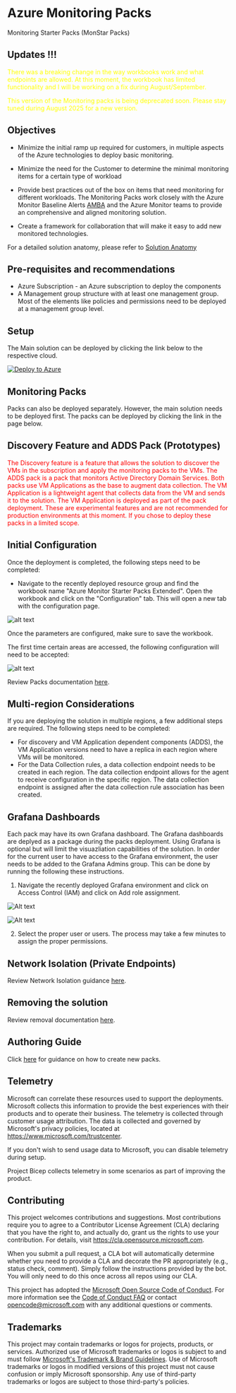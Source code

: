 # Azure Monitoring Packs

Monitoring Starter Packs (MonStar Packs)

## Updates !!!
<span style="color: yellow">There was a breaking change in the way workbooks work and what endpoints are allowed. At this moment, the workbook has limited functionality and I will be working on a fix during August/September.<span>

<span style="color: yellow">This version of the Monitoring packs is being deprecated soon. Please stay tuned during August 2025 for a new version.<span>

## Objectives

- Minimize the initial ramp up required for customers, in multiple aspects of the Azure technologies to deploy basic monitoring.

- Minimize the need for the Customer to determine the minimal monitoring items for a certain type of workload 

- Provide best practices out of the box on items that need monitoring for different workloads. The Monitoring Packs work closely with the Azure Monitor Baseline Alerts [AMBA](http://aka.ms/amba) and the Azure Monitor teams to provide an comprehensive and aligned monitoring solution.

- Create a framework for collaboration that will make it easy to add new monitored technologies. 

For a detailed solution anatomy, please refer to [Solution Anatomy](./Docs/solution-anatomy.md)

## Pre-requisites and recommendations

- Azure Subscription - an Azure subscription to deploy the components
- A Management group structure with at least one management group. Most of the elements like policies and permissions need to be deployed at a management group level.

## Setup

The Main solution can be deployed by clicking the link below to the respective cloud.

[![Deploy to Azure](https://aka.ms/deploytoazurebutton)](https://portal.azure.com/#blade/Microsoft_Azure_CreateUIDef/CustomDeploymentBlade/uri/https%3A%2F%2Fraw.githubusercontent.com%2FAzure%2FAzureMonitorStarterPacks%2Fmain%2Fsetup%2FCustomSetup%2Fmonstar.json/uiFormDefinitionUri/https%3A%2F%2Fraw.githubusercontent.com%2FAzure%2FAzureMonitorStarterPacks%2Fmain%2Fsetup%2FCustomSetup%2Fsetup.json)

## Monitoring Packs

Packs can also be deployed separately. However, the main solution needs to be deployed first. The packs can be deployed by clicking the link in the page below.

## Discovery Feature and ADDS Pack (Prototypes)
<span style="color: red">The Discovery feature is a feature that allows the solution to discover the VMs in the subscription and apply the monitoring packs to the VMs. The ADDS pack is a pack that monitors Active Directory Domain Services. Both packs use VM Applications as the base to augment data collection. The VM Application is a lightweight agent that collects data from the VM and sends it to the solution. The VM Application is deployed as part of the pack deployment. These are experimental features and are not recommended for production environments at this moment. If you chose to deploy these packs in a limited scope.</span>

## Initial Configuration

Once the deployment is completed, the following steps need to be completed:

- Navigate to the recently deployed resource group and find the workbook name "Azure Monitor Starter Packs Extended". Open the workbook and click on the "Configuration" tab. This will open a new tab with the configuration page.

![alt text](./Docs/media/image.png)

Once the parameters are configured, make sure to save the workbook.

The first time certain areas are accessed, the following configuration will need to be accepted:

![alt text](./Docs/media/image-1.png)

Review Packs documentation [here](./Packs/README.md).

## Multi-region Considerations

If you are deploying the solution in multiple regions, a few additional steps are required. The following steps need to be completed:

- For discovery and VM Application dependent components (ADDS), the VM Application versions need to have a replica in each region where VMs will be monitored.
- For the Data Collection rules, a data collection endpoint needs to be created in each region. The data collection endpoint allows for the agent to receive configuration in the specific region. The data collection endpoint is assigned after the data collection rule association has been created.

## Grafana Dashboards

Each pack may have its own Grafana dashboard. The Grafana dashboards are deplyed as a package during the packs deployment. Using Grafana is optional but will limit the visuazliation capabilities of the solution.
In order for the current user to have access to the Grafana environment, the user needs to be added to the Grafana Admins group. This can be done by running the following these instructions.

1. Navigate the recently deployed Grafana environment and click on Access Control (IAM) and click on Add role assignment.

![Alt text](./Docs/media/grafana1.png)

![Alt text](./Docs/media/grafana2.png)

2. Select the proper user or users. The process may take a few minutes to assign the proper permissions.

## Network Isolation (Private Endpoints)

Review Network Isolation guidance [here](./Docs/networkisolation.md).

## Removing the solution

Review removal documentation [here](./Docs/removal.md).

## Authoring Guide

Click [here](./Docs/authoring.md) for guidance on how to create new packs.

## Telemetry

Microsoft can correlate these resources used to support the deployments. Microsoft collects this information to provide the best experiences with their products and to operate their business. The telemetry is collected through customer usage attribution. The data is collected and governed by Microsoft's privacy policies, located at https://www.microsoft.com/trustcenter.

If you don't wish to send usage data to Microsoft, you can disable telemetry during setup. 

Project Bicep collects telemetry in some scenarios as part of improving the product.

## Contributing

This project welcomes contributions and suggestions.  Most contributions require you to agree to a
Contributor License Agreement (CLA) declaring that you have the right to, and actually do, grant us
the rights to use your contribution. For details, visit https://cla.opensource.microsoft.com.

When you submit a pull request, a CLA bot will automatically determine whether you need to provide
a CLA and decorate the PR appropriately (e.g., status check, comment). Simply follow the instructions
provided by the bot. You will only need to do this once across all repos using our CLA.

This project has adopted the [Microsoft Open Source Code of Conduct](https://opensource.microsoft.com/codeofconduct/).
For more information see the [Code of Conduct FAQ](https://opensource.microsoft.com/codeofconduct/faq/) or
contact [opencode@microsoft.com](mailto:opencode@microsoft.com) with any additional questions or comments.

## Trademarks

This project may contain trademarks or logos for projects, products, or services. Authorized use of Microsoft 
trademarks or logos is subject to and must follow 
[Microsoft's Trademark & Brand Guidelines](https://www.microsoft.com/en-us/legal/intellectualproperty/trademarks/usage/general).
Use of Microsoft trademarks or logos in modified versions of this project must not cause confusion or imply Microsoft sponsorship.
Any use of third-party trademarks or logos are subject to those third-party's policies.
